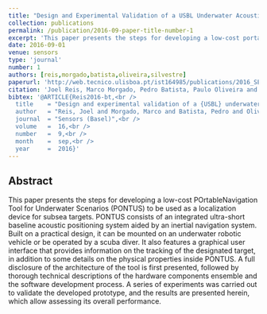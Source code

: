 ```yaml
---
title: "Design and Experimental Validation of a USBL Underwater Acoustic Positioning System"
collection: publications
permalink: /publication/2016-09-paper-title-number-1
excerpt: 'This paper presents the steps for developing a low-cost portable navigation tool for underwater scenarios to be used as a localization device for subsea targets.'
date: 2016-09-01
venue: sensors
type: 'journal'
number: 1
authors: [reis,morgado,batista,oliveira,silvestre]
paperurl: 'http://web.tecnico.ulisboa.pt/ist164985/publications/2016_SENSORS_Design_and_Experimental_Validation_of_a_USBL_Underwater_Acoustic_Positioning_System.pdf'
citation: 'Joel Reis, Marco Morgado, Pedro Batista, Paulo Oliveira and Carlos Silvestre, "Design and Experimental Validation of a USBL Underwater Acoustic Positioning System," Sensors, 16(9):1491, Sep. 2016, doi:10.3390/s16091491'
bibtex: '@ARTICLE{Reis2016-bt,<br />
  title    = "Design and experimental validation of a {USBL} underwater acoustic positioning system",<br />
  author   = "Reis, Joel and Morgado, Marco and Batista, Pedro and Oliveira, Paulo and Silvestre, Carlos",<br />
  journal  = "Sensors (Basel)",<br />
  volume   =  16,<br />
  number   =  9,<br />
  month    =  sep,<br />
  year     =  2016}'
---
```

**Abstract**
---
This paper presents the steps for developing a low-cost POrtableNavigation Tool for Underwater Scenarios (PONTUS) to be used as a localization device for subsea targets.
PONTUS consists of an integrated ultra-short baseline acoustic positioning system aided by an inertial navigation system.
Built on a practical design, it can be mounted on an underwater robotic vehicle or be operated by a scuba diver.
It also features a graphical user interface that provides information on the tracking of the designated target, in addition to some details on the physical properties inside PONTUS.
A full disclosure of the architecture of the tool is first presented, followed by thorough technical descriptions of the hardware components ensemble and the software development process.
A series of experiments was carried out to validate the developed prototype, and the results are presented herein, which allow assessing its overall performance.
